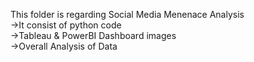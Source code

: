 This folder is regarding Social Media Menenace Analysis\
->It consist of python code\
->Tableau & PowerBI Dashboard images\
->Overall Analysis of Data
